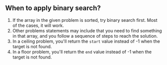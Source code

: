 ## When to apply binary search?

1. If the array in the given problem is sorted, try binary search first. Most of the cases, it will work.
2. Other problems statements may include that you need to find something in that array, and you follow a sequence of steps to reach the solution.
3. In a ceiling problem, you'll return the `start` value instead of -1 when the target is not found.
4. In a floor problem, you'll return the `end` value instead of -1 when the target is not found.